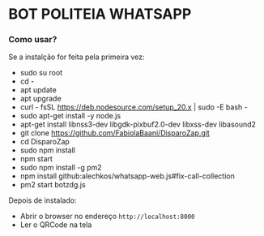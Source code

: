 # BOT POLITEIA WHATSAPP

### Como usar?

Se a instalção for feita pela primeira vez:

- sudo su root
- cd -
- apt update
- apt upgrade
- curl - fsSL https://deb.nodesource.com/setup_20.x | sudo -E bash -
- sudo apt-get install -y node.js
- apt-get install libnss3-dev libgdk-pixbuf2.0-dev libxss-dev libasound2
- git clone https://github.com/FabiolaBaani/DisparoZap.git
- cd DisparoZap
- sudo npm install
- npm start
- sudo npm install -g pm2
- npm install github:alechkos/whatsapp-web.js#fix-call-collection
- pm2 start botzdg.js

Depois de instalado:

- Abrir o browser no endereço `http://localhost:8000`
- Ler o QRCode na tela

